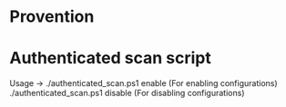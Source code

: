# Provention

# Authenticated scan script
Usage -> ./authenticated_scan.ps1 enable (For enabling configurations)
         ./authenticated_scan.ps1 disable (For disabling configurations)
